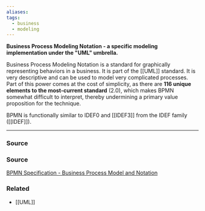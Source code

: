 ```yaml
---
aliases: 
tags:
  - business
  - modeling
---
```

**Business Process Modeling Notation - a specific modeling implementation under the "UML" umbrella.**

Business Process Modeling Notation is a standard for graphically representing behaviors in a business. It is part of the [[UML]] standard. It is very descriptive and can be used to model very complicated processes. Part of this power comes at the cost of simplicity, as there are **116 unique elements to the most-current standard** (2.0), which makes BPMN somewhat difficult to interpret, thereby undermining a primary value proposition for the technique.

BPMN is functionally similar to IDEF0 and [[IDEF3]] from the IDEF family ([[IDEF]]).

---

### Source

### Source

[BPMN Specification - Business Process Model and Notation](https://www.bpmn.org/)

### Related
- [[UML]]